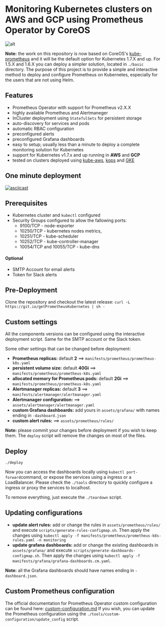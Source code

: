 # Monitoring Kubernetes  clusters on AWS and GCP using Prometheus Operator by CoreOS


![alt](https://www.camil.org/content/images/2017/cluster.png)

**Note:** the work on this repository is now based on CoreOS's [kube-prometheus](https://github.com/coreos/prometheus-operator/tree/master/contrib/kube-prometheus) and it will be the default option for Kubernetes 1.7.X and up. For 1.5.X and 1.6.X you can deploy a simpler solution, located in `./basic` directory.
The purpose of this project is to provide a simple and interactive method to deploy and configure Prometheus on Kubernetes, especially for the users that are not using Helm.

## Features
* Prometheus Operator with support for Prometheus v2.X.X
* highly available Prometheus and Alertmaneger
* InCluster deployment using `StatefulSets` for persistent storage
* auto-discovery for services and pods
* automatic RBAC configuration
* preconfigured alerts
* preconfigured Grafana dashboards
* easy to setup; usually less than a minute to deploy a complete monitoring solution for Kubernetes
* support for Kubernetes  v1.7.x and up running in  **AWS** and **GCP**
* tested on clusters deployed using [kube-aws](https://github.com/kubernetes-incubator/kube-aws), [kops](https://github.com/kubernetes/kops) and [GKE](https://cloud.google.com/container-engine/)
## One minute deployment

[![asciicast](https://asciinema.org/a/139033.png)](https://asciinema.org/a/139033)

## Prerequisites

* Kubernetes cluster and `kubectl` configured
* Security Groups configured to allow the fallowing ports:
     * 9100/TCP  -                node-exporter
     * 10250/TCP -                kubernetes nodes metrics,
     * 10251/TCP -                kube-scheduler
     * 10252/TCP -                kube-controller-manager
     * 10054/TCP and 10055/TCP -  kube-dns

#### Optional
* SMTP Account for email alerts
* Token for Slack alerts

## Pre-Deployment

Clone the repository and checkout the latest release: `curl -L https://git.io/getPrometheusKubernetes | sh -`


## Custom settings

All the components versions can be configured using the interactive deployment script. Same for the SMTP account or the Slack token.

Some other settings that can be changed before deployment:
  * **Prometheus replicas:** default **2** ==> `manifests/prometheus/prometheus-k8s.yaml`
  * **persistent volume size:** default **40Gi** ==> `manifests/prometheus/prometheus-k8s.yaml`
  * **allocated memory for Prometheus pods:** default **2Gi** ==> `manifests/prometheus/prometheus-k8s.yaml`
  * **Alertmanager replicas:** default **3** ==> `manifests/alertmanager/alertmanager.yaml`
  * **Alertmanager configuration:** ==> `assets/alertmanager/alertmanager.yaml`
  * **custom Grafana dashboards:** add yours in `assets/grafana/` with names ending in `-dashboard.json`
  * **custom alert rules:**  ==> `assets/prometheus/rules/`

**Note:** please commit your changes before deployment if you wish to keep them. The `deploy` script will remove the changes on most of the files.

## Deploy

    ./deploy

Now you can access the dashboards locally using `kubectl port-forward`command, or expose the services using a ingress or a LoadBalancer. Please check the `./tools` directory to quickly configure a ingress or proxy the services to localhost.

To remove everything, just execute the `./teardown` script.


## Updating configurations

  * **update alert rules:** add or change the rules in `assets/prometheus/rules/` and execute `scripts/generate-rules-configmap.sh`. Then apply the changes using `kubectl apply -f manifests/prometheus/prometheus-k8s-rules.yaml -n monitoring`
  * **update grafana dashboards:** add or change the existing dashboards in `assets/grafana/` and execute `scripts/generate-dashboards-configmap.sh`. Then apply the changes using `kubectl apply -f manifests/grafana/grafana-dashboards.cm.yaml`.

**Note:** all the Grafana dashboards should have names ending in `-dashboard.json`.

## Custom Prometheus configuration

  The official documentation for Prometheus Operator custom configuration can be found here: [custom-configuration.md](https://github.com/coreos/prometheus-operator/blob/master/Documentation/custom-configuration.md)
  If you wish, you can update the Prometheus configuration using the `./tools/custom-configuration/update_config` script.
